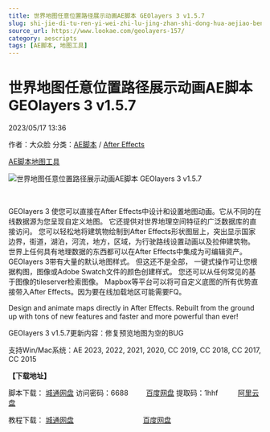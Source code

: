 ```yaml
---
title: 世界地图任意位置路径展示动画AE脚本 GEOlayers 3 v1.5.7
slug: shi-jie-di-tu-ren-yi-wei-zhi-lu-jing-zhan-shi-dong-hua-aejiao-ben-geolayers-3-v1-5-7
source_url: https://www.lookae.com/geolayers-157/
category: aescripts
tags: [AE脚本, 地图工具]
---
```

# 世界地图任意位置路径展示动画AE脚本 GEOlayers 3 v1.5.7

2023/05/17 13:36

作者：大众脸
分类：[AE脚本](https://www.lookae.com/after-effects/aescripts/) / [After Effects](https://www.lookae.com/after-effects/)

[AE脚本](https://www.lookae.com/tag/ae%e8%84%9a%e6%9c%ac/)[地图工具](https://www.lookae.com/tag/%e5%9c%b0%e5%9b%be%e5%b7%a5%e5%85%b7/)

![世界地图任意位置路径展示动画AE脚本 GEOlayers 3 v1.5.7](https://www.lookae.com/wp-content/uploads/2019/11/GEOlayers-3.jpg "世界地图任意位置路径展示动画AE脚本 GEOlayers 3 v1.5.7-LookAE.com")

﻿

GEOlayers 3 使您可以直接在After Effects中设计和设置地图动画。它从不同的在线数据源为您呈现自定义地图。 它还提供对世界地理空间特征的广泛数据库的直接访问。 您可以轻松地将建筑物绘制到After Effects形状图层上，突出显示国家边界，街道，湖泊，河流，地方，区域，为行驶路线设置动画以及拉伸建筑物。 世界上任何具有地理数据的东西都可以在After Effects中集成为可编辑资产。GEOlayers 3带有大量的默认地图样式。 但这还不是全部， 一键式操作可让您根据构图，图像或Adobe Swatch文件的颜色创建样式。 您还可以从任何常见的基于图像的tileserver检索图像。 Mapbox等平台可以将可自定义底图的所有优势直接带入After Effects。因为要在线加载地区可能需要FQ。

Design and animate maps directly in After Effects. Rebuilt from the ground up with tons of new features and faster and more powerful than ever!

GEOlayers 3 v1.5.7更新内容：修复预览地图为空的BUG

支持Win/Mac系统：AE 2023, 2022, 2021, 2020, CC 2019, CC 2018, CC 2017, CC 2015

**【下载地址】**

脚本下载： [城通网盘](https://url70.ctfile.com/f/2827370-857920287-c51e90?p=4431) 访问密码：6688         [百度网盘](https://pan.baidu.com/s/1RDGsuCGAZZHSylUK432vRQ?pwd=1hhf) 提取码：1hhf          [阿里云盘](https://www.aliyundrive.com/s/zEgDQ1hftZ9)

教程下载： [城通网盘](https://tc5.us/file/680462-406328396)                                   [百度网盘](https://pan.baidu.com/s/1qOCA8Fg3qYw9N9Zk9T1nbA)
